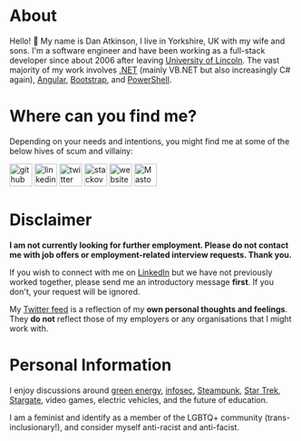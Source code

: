 # About

Hello! :wave: My name is Dan Atkinson, I live in Yorkshire, UK with my wife and sons. I'm a software engineer and have been working as a full-stack developer since about 2006 after leaving [University of Lincoln](https://www.youtube.com/watch?v=O5fzmmrk6kk "Neither a Rick-roll, nor the hilarious scene from The Inbetweeners about the University of Lincoln!"). The vast majority of my work involves [.NET](https://github.com/microsoft/dotnet ".NET on Github") (mainly VB.NET but also increasingly C# again), [Angular](https://github.com/angular/angular "Angular on Github"), [Bootstrap](https://github.com/twbs/bootstrap "Bootstrap on Github"), and [PowerShell](https://github.com/powershell/powershell "Powershell (Core) on Github").

# Where can you find me?

Depending on your needs and intentions, you might find me at some of the below hives of scum and villainy:

[<img src="https://cdn.jsdelivr.net/npm/simple-icons@v3/icons/github.svg" alt="github" height="40">](https://github.com/DanAtkinson "DanAtkinson on Github")
[<img src="https://cdn.jsdelivr.net/npm/simple-icons@v3/icons/linkedin.svg" alt="linkedin" height="40">](https://www.linkedin.com/in/DanAtkinson/ "DanAtkinson on LinkedIn")
[<img src="https://cdn.jsdelivr.net/npm/simple-icons@v3/icons/twitter.svg" alt="twitter" height="40">](https://twitter.com/Danbo "@Danbo on Twitter (no relation to any cardboard robots!)")
[<img src="https://cdn.jsdelivr.net/npm/simple-icons@v3/icons/stackoverflow.svg" alt="stackoverflow" height="40">](https://stackoverflow.com/users/31532/dan-atkinson "31532 on StackOverflow")
[<img src="https://cdn.jsdelivr.net/npm/simple-icons@v3/icons/icloud.svg" alt="website" height="40">](https://danbo.me "My personal website which generally just links to Twitter")
<a rel="me" href="https://infosec.exchange/@danatkinson"><img src="https://cdn.jsdelivr.net/npm/simple-icons@v3/icons/mastodon.svg" alt="Mastodon" height="40"></a>

# Disclaimer

**I am not currently looking for further employment. Please do not contact me with job offers or employment-related interview requests. Thank you.**

If you wish to connect with me on [LinkedIn](https://www.linkedin.com/in/DanAtkinson/ "DanAtkinson on LinkedIn") but we have not previously worked together, please send me an introductory message **first**. If you don't, your request will be ignored.

My [Twitter feed](https://twitter.com/Danbo "@Danbo on Twitter (no relation to any cardboard robots!)") is a reflection of my __own personal thoughts and feelings__. They __do not__ reflect those of my employers or any organisations that I might work with.

# Personal Information

I enjoy discussions around [green energy](https://en.wikipedia.org/wiki/Sustainable_energy "Sustainable energy on Wikipedia"), [infosec](https://en.wikipedia.org/wiki/Information_security "Information Security on Wikipedia"), [Steampunk](https://en.wikipedia.org/wiki/Steampunk "Steampunk on Wikipedia"), [Star Trek](https://en.wikipedia.org/wiki/Star_Trek "Star Trek on Wikipedia"), [Stargate](https://en.wikipedia.org/wiki/Stargate "Stargate franchise on Wikipedia - I love SG-1 the most!"), video games, electric vehicles, and the future of education.

I am a feminist and identify as a member of the LGBTQ+ community (trans-inclusionary!), and consider myself anti-racist and anti-facist.
